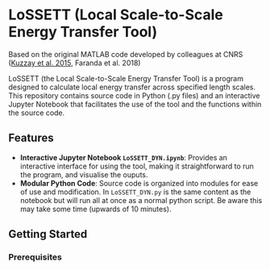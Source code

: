 # LoSSETT (Local Scale-to-Scale Energy Transfer Tool)

Based on the original MATLAB code developed by colleagues at CNRS ([Kuzzay et al. 2015](https://pubs.aip.org/aip/pof/article-abstract/27/7/075105/103779), Faranda et al. 2018)

LoSSETT (the Local Scale-to-Scale Energy Transfer Tool) is a program designed to calculate local energy transfer across specified length scales. This repository contains source code in Python (.py files) and an interactive Jupyter Notebook that facilitates the use of the tool and the functions within the source code.

## Features

- **Interactive Jupyter Notebook `LoSSETT_DYN.ipynb`**: Provides an interactive interface for using the tool, making it straightforward to run the program, and visualise the ouputs.
- **Modular Python Code**: Source code is organized into modules for ease of use and modification. In `LoSSETT_DYN.py` is the same content as the notebook but will run all at once as a normal python script. Be aware this may take some time (upwards of 10 minutes).

## Getting Started

### Prerequisites
